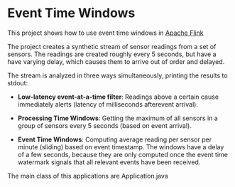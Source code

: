 # Event Time Windows

This project shows how to use event time windows in [Apache Flink](https://flink.apache.org)

The project creates a synthetic stream of sensor readings from a set of sensors. The readings are created roughly every 5 seconds, but have a have varying delay, which causes them to arrive out of order and delayed.

The stream is analyzed in three ways simultaneously, printing the results to stdout:

  - **Low-latency event-at-a-time filter**: Readings above a certain cause immediately alerts (latency of milliseconds afterevent  arrival).

  - **Processing Time Windows**: Getting the maximum of all sensors in a group of sensors every 5 seconds (based on event arrival).

  - **Event Time Windows**: Computing average reading per sensor per minute (sliding) based on event timestamp. The windows have a delay of a few seconds, because they are only computed once the event time watermark signals that all relevant events have been received.


The main class of this applications are Application.java


